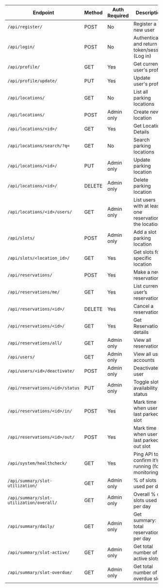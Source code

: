 | Endpoint                                   | Method | Auth Required | Description                                               |
| ------------------------------------------ | ------ | ------------- | ----------------------------------------------------------|
| `/api/register/`                           | POST   | No            | Register a new user                                       |
| `/api/login/`                              | POST   | No            | Authenticate and return token/session (Log in)            |
| `/api/profile/`                            | GET    | Yes           | Get current user's profile                                |
| `/api/profile/update/`                     | PUT    | Yes           | Update user's profile                                     |
| `/api/locations/`                          | GET    | No            | List all parking locations                                |
| `/api/locations/`                          | POST   | Admin only    | Create new location                                       |
| `/api/locations/<id>/`                     | GET    | Yes           | Get Location Details                                      |
| `/api/locations/search/?q=`                | GET    | No            | Search parking locations                                  |
| `/api/locations/<id>/`                     | PUT    | Admin only    | Update parking location                                   |
| `/api/locations/<id>/`                     | DELETE | Admin only    | Delete parking location                                   |
| `/api/locations/<id>/users/`               | GET    | Admin only    | List users with at least one reservation at the location. |
| `/api/slots/`                              | POST   | Admin only    | Add a slot in parking location                            |
| `/api/slots/<location_id>/`                | GET    | Yes           | Get slots for a specific location                         |
| `/api/reservations/`                       | POST   | Yes           | Make a new reservation                                    |
| `/api/reservations/me/`                    | GET    | Yes           | List current user’s reservations                          |
| `/api/reservations/<id>/`                  | DELETE | Yes           | Cancel a reservation                                      |
| `/api/reservations/<id>/`                  | GET    | Yes           | Get Reservation details                                   |
| `/api/reservations/all/`                   | GET    | Admin only    | View all reservations                                     |
| `/api/users/`                              | GET    | Admin only    | View all user accounts                                    |
| `/api/users/<id>/deactivate/`              | POST   | Admin only    | Deactivate a user                                         |
| `/api/reservations/<id>/status`            | PUT    | Admin only    | Toggle slot availability status                           |
| `/api/reservations/<id>/in/`               | POST   | Yes           | Mark time when user last parked in slot                   |
| `/api/reservations/<id>/out/`              | POST   | Yes           | Mark time when user last parked out slot                  | 
| `/api/system/healthcheck/`                 | GET    | Yes           | Ping API to confirm it’s running (for monitoring)         |
| `/api/summary/slot-utilization/`           | GET    | Admin only    | % of slots used per day                                   |
| `/api/summary/slot-utilization/overall/`   | GET    | Admin only    | Overall % of slots used per day                           |
| `/api/summary/daily/`                      | GET    | Admin only    | Get summary: total reservations per day                   |
| `/api/summary/slot-active/`                | GET    | Admin only    | Get total number of active slots                          |
| `/api/summary/slot-overdue/`               | GET    | Admin only    | Get total number of overdue slots                         |